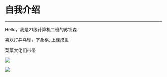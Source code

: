 # 自我介绍

---------------------------------

Hello，我是21级计算机二班的苏锦森

喜欢打乒乓球，下象棋, 上课摸鱼

菜菜大佬们带带



![](https://flea--market.oss-cn-beijing.aliyuncs.com/v2-cc647170516f8447f172271ccf0df1f6_qhd.jpg)

![](https://flea--market.oss-cn-beijing.aliyuncs.com/R-C.gif)
